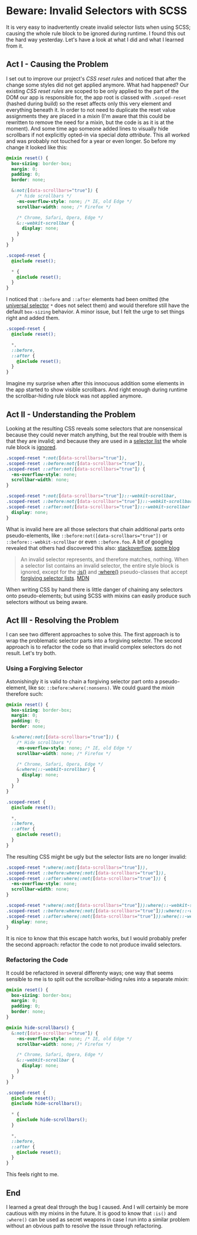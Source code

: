 # Beware: Invalid Selectors with SCSS

It is very easy to inadvertently create invalid selector lists when using SCSS; causing the whole rule block to be ignored during runtime.
I found this out the hard way yesterday.
Let's have a look at what I did and what I learned from it.

## Act I - Causing the Problem

I set out to improve our project's _CSS reset rules_ and noticed that after the change some styles did not get applied anymore.
What had happened?
Our existing _CSS reset rules_ are scoped to be only applied to the part of the DOM our app is responsible for, the app root is classed with `.scoped-reset` (hashed during build) so the reset affects only this very element and everything beneath it.
In order to not need to duplicate the reset value assignments they are placed in a _mixin_ (I'm aware that this could be rewritten to remove the need for a mixin, but the code is as it is at the moment).
And some time ago someone added lines to visually hide scrollbars if not explicitly opted-in via special _data attribute_.
This all worked and was probably not touched for a year or even longer.
So before my change it looked like this:

```scss
@mixin reset() {
  box-sizing: border-box;
  margin: 0;
  padding: 0;
  border: none;

  &:not([data-scrollbars="true"]) {
    /* hide scrollbars */
    -ms-overflow-style: none; /* IE, old Edge */
    scrollbar-width: none; /* Firefox */

    /* Chrome, Safari, Opera, Edge */
    &::-webkit-scrollbar {
      display: none;
    }
  }
}

.scoped-reset {
  @include reset();

  * {
    @include reset();
  }
}
```

I noticed that `::before` and `::after` elements had been omitted (the [universal selector](https://developer.mozilla.org/en-US/docs/Web/CSS/Universal_selectors) `*` does not select them) and would therefore still have the default `box-sizing` behavior. A minor issue, but I felt the urge to set things right and added them.

```scss
.scoped-reset {
  @include reset();

  *,
  ::before,
  ::after {
    @include reset();
  }
}
```

Imagine my surprise when after this innocuous addition some elements in the app started to show visible scrollbars.
And right enough during runtime the scrollbar-hiding rule block was not applied anymore.

## Act II - Understanding the Problem

Looking at the resulting CSS reveals some selectors that are nonsensical because they could never match anything, but the real trouble with them is that they are invalid; and because they are used in a [selector list](https://developer.mozilla.org/en-US/docs/Web/CSS/Selector_list) the whole rule block is [ignored](https://developer.mozilla.org/en-US/docs/Web/CSS/Selector_list#valid_and_invalid_selector_lists).

```css
.scoped-reset *:not([data-scrollbars="true"]),
.scoped-reset ::before:not([data-scrollbars="true"]),
.scoped-reset ::after:not([data-scrollbars="true"]) {
  -ms-overflow-style: none;
  scrollbar-width: none;
}

.scoped-reset *:not([data-scrollbars="true"])::-webkit-scrollbar,
.scoped-reset ::before:not([data-scrollbars="true"])::-webkit-scrollbar,
.scoped-reset ::after:not([data-scrollbars="true"])::-webkit-scrollbar {
  display: none;
}
```

What is invalid here are all those selectors that chain additional parts onto pseudo-elements, like `::before:not([data-scrollbars="true"])` or `::before::-webkit-scrollbar` or even `::before.foo`. A bit of googling revealed that others had discovered this also: [stackoverflow](https://stackoverflow.com/questions/27664840/pseudo-class-on-pseudo-element), [some blog](https://blog.shimin.io/pseudo-class-and-pseudo-element-selectors/)

> An invalid selector represents, and therefore matches, nothing. When a selector list contains an invalid selector, the entire style block is ignored, except for the [:is()](https://developer.mozilla.org/en-US/docs/Web/CSS/:is) and [:where()](https://developer.mozilla.org/en-US/docs/Web/CSS/:where) pseudo-classes that accept [forgiving selector lists](https://developer.mozilla.org/en-US/docs/Web/CSS/Selector_list#forgiving_selector_list).
> [MDN](https://developer.mozilla.org/en-US/docs/Web/CSS/Selector_list#valid_and_invalid_selector_lists)

When writing CSS by hand there is little danger of chaining any selectors onto pseudo-elements; but using SCSS with mixins can easily produce such selectors without us being aware.

## Act III - Resolving the Problem

I can see two different approaches to solve this.
The first approach is to wrap the problematic selector parts into a forgiving selector.
The second approach is to refactor the code so that invalid complex selectors do not result.
Let's try both.

### Using a Forgiving Selector

Astonishingly it is valid to chain a forgiving selector part onto a pseudo-element, like so: `::before:where(:nonsens)`.
We could guard the _mixin_ therefore such:

```scss
@mixin reset() {
  box-sizing: border-box;
  margin: 0;
  padding: 0;
  border: none;

  &:where(:not([data-scrollbars="true"])) {
    /* Hide scrollbars */
    -ms-overflow-style: none; /* IE, old Edge */
    scrollbar-width: none; /* Firefox */

    /* Chrome, Safari, Opera, Edge */
    &:where(::-webkit-scrollbar) {
      display: none;
    }
  }
}

.scoped-reset {
  @include reset();

  *,
  ::before,
  ::after {
    @include reset();
  }
}
```

The resulting CSS might be ugly but the selector lists are no longer invalid:

<!-- prettier-ignore -->
```css
.scoped-reset *:where(:not([data-scrollbars="true"])),
.scoped-reset ::before:where(:not([data-scrollbars="true"])),
.scoped-reset ::after:where(:not([data-scrollbars="true"])) {
  -ms-overflow-style: none;
  scrollbar-width: none;
}

.scoped-reset *:where(:not([data-scrollbars="true"])):where(::-webkit-scrollbar),
.scoped-reset ::before:where(:not([data-scrollbars="true"])):where(::-webkit-scrollbar),
.scoped-reset ::after:where(:not([data-scrollbars="true"])):where(::-webkit-scrollbar) {
  display: none;
}
```

It is nice to know that this escape hatch works, but I would probably prefer the second approach: refactor the code to not produce invalid selectors.

### Refactoring the Code

It could be refactored in several differenty ways; one way that seems sensible to me is to split out the scrollbar-hiding rules into a separate _mixin_:

```scss
@mixin reset() {
  box-sizing: border-box;
  margin: 0;
  padding: 0;
  border: none;
}

@mixin hide-scrollbars() {
  &:not([data-scrollbars="true"]) {
    -ms-overflow-style: none; /* IE, old Edge */
    scrollbar-width: none; /* Firefox */

    /* Chrome, Safari, Opera, Edge */
    &::-webkit-scrollbar {
      display: none;
    }
  }
}

.scoped-reset {
  @include reset();
  @include hide-scrollbars();

  * {
    @include hide-scrollbars();
  }

  *,
  ::before,
  ::after {
    @include reset();
  }
}
```

This feels right to me.

## End

I learned a great deal through the bug I caused. And I will certainly be more cautious with my mixins in the future. It is good to know that `:is()` and `:where()` can be used as secret weapons in case I run into a similar problem without an obvious path to resolve the issue through refactoring.
